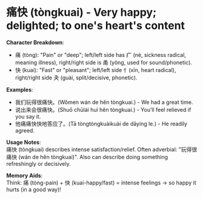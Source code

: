 # **痛快 (tòngkuai) - Very happy; delighted; to one's heart's content**

**Character Breakdown**:  
- 痛 (tòng): "Pain" or "deep"; left/left side has 疒 (nè, sickness radical, meaning illness), right/right side is 甬 (yǒng, used for sound/phonetic).  
- 快 (kuai): "Fast" or "pleasant"; left/left side 忄(xīn, heart radical), right/right side 夬 (guài, split/decisive, phonetic).

**Examples**:  
- 我们玩得很痛快。(Wǒmen wán de hěn tòngkuai.) - We had a great time.  
- 说出来会很痛快。(Shuō chūlái huì hěn tòngkuai.) - You’ll feel relieved if you say it.  
- 他痛痛快快地答应了。(Tā tòngtòngkuàikuài de dāying le.) - He readily agreed.

**Usage Notes**:  
痛快 (tòngkuai) describes intense satisfaction/relief. Often adverbial: "玩得很痛快 (wán de hěn tòngkuai)". Also can describe doing something refreshingly or decisively.

**Memory Aids**:  
Think: 痛 (tòng-pain) + 快 (kuai-happy/fast) = intense feelings → so happy it hurts (in a good way)!
